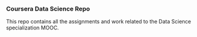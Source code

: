 ### Coursera Data Science Repo

This repo contains all the assignments and work related to the Data Science specialization MOOC.
